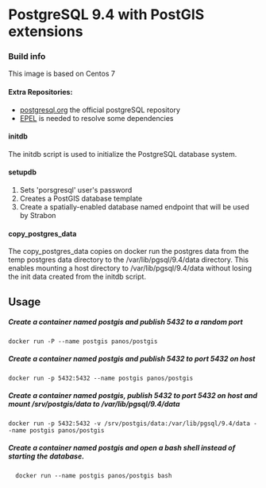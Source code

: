 # PostgreSQL 9.4 with PostGIS extensions

### Build info
This image is based on Centos 7

#### Extra Repositories:
* [postgresql.org](http://yum.postgresql.org/) the official postgreSQL repository
* [EPEL](http://fedoraproject.org/wiki/EPEL) is needed to resolve some dependencies

#### initdb
The initdb script is used to initialize the PostgreSQL database system.

#### setupdb
1. Sets 'porsgresql' user's password
2. Creates a PostGIS database template
3. Create a spatially-enabled database named endpoint that will be used by Strabon

#### copy_postgres_data
The copy_postgres_data copies on docker run the postgres data from the temp postgres data directory to the /var/lib/pgsql/9.4/data directory. 
This enables mounting a host directory to /var/lib/pgsql/9.4/data without losing the init data created from the initdb script.

## Usage
##### Create a container named postgis and publish 5432 to a random port

    docker run -P --name postgis panos/postgis

##### Create a container named postgis and publish 5432 to port 5432 on host

    docker run -p 5432:5432 --name postgis panos/postgis
    
##### Create a container named postgis, publish 5432 to port 5432 on host and mount /srv/postgis/data to /var/lib/pgsql/9.4/data

    docker run -p 5432:5432 -v /srv/postgis/data:/var/lib/pgsql/9.4/data --name postgis panos/postgis

##### Create a container named postgis and open a bash shell instead of starting the database.  

      docker run --name postgis panos/postgis bash
